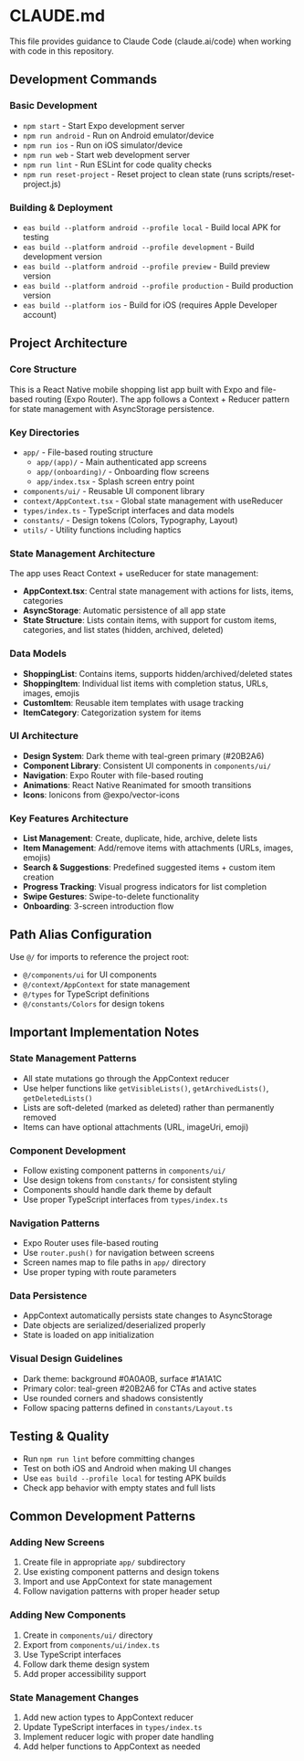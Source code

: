 # CLAUDE.md

This file provides guidance to Claude Code (claude.ai/code) when working with code in this
repository.

## Development Commands

### Basic Development

- `npm start` - Start Expo development server
- `npm run android` - Run on Android emulator/device
- `npm run ios` - Run on iOS simulator/device
- `npm run web` - Start web development server
- `npm run lint` - Run ESLint for code quality checks
- `npm run reset-project` - Reset project to clean state (runs scripts/reset-project.js)

### Building & Deployment

- `eas build --platform android --profile local` - Build local APK for testing
- `eas build --platform android --profile development` - Build development version
- `eas build --platform android --profile preview` - Build preview version
- `eas build --platform android --profile production` - Build production version
- `eas build --platform ios` - Build for iOS (requires Apple Developer account)

## Project Architecture

### Core Structure

This is a React Native mobile shopping list app built with Expo and file-based routing (Expo
Router). The app follows a Context + Reducer pattern for state management with AsyncStorage
persistence.

### Key Directories

- `app/` - File-based routing structure
  - `app/(app)/` - Main authenticated app screens
  - `app/(onboarding)/` - Onboarding flow screens
  - `app/index.tsx` - Splash screen entry point
- `components/ui/` - Reusable UI component library
- `context/AppContext.tsx` - Global state management with useReducer
- `types/index.ts` - TypeScript interfaces and data models
- `constants/` - Design tokens (Colors, Typography, Layout)
- `utils/` - Utility functions including haptics

### State Management Architecture

The app uses React Context + useReducer for state management:

- **AppContext.tsx**: Central state management with actions for lists, items, categories
- **AsyncStorage**: Automatic persistence of all app state
- **State Structure**: Lists contain items, with support for custom items, categories, and list
  states (hidden, archived, deleted)

### Data Models

- **ShoppingList**: Contains items, supports hidden/archived/deleted states
- **ShoppingItem**: Individual list items with completion status, URLs, images, emojis
- **CustomItem**: Reusable item templates with usage tracking
- **ItemCategory**: Categorization system for items

### UI Architecture

- **Design System**: Dark theme with teal-green primary (#20B2A6)
- **Component Library**: Consistent UI components in `components/ui/`
- **Navigation**: Expo Router with file-based routing
- **Animations**: React Native Reanimated for smooth transitions
- **Icons**: Ionicons from @expo/vector-icons

### Key Features Architecture

- **List Management**: Create, duplicate, hide, archive, delete lists
- **Item Management**: Add/remove items with attachments (URLs, images, emojis)
- **Search & Suggestions**: Predefined suggested items + custom item creation
- **Progress Tracking**: Visual progress indicators for list completion
- **Swipe Gestures**: Swipe-to-delete functionality
- **Onboarding**: 3-screen introduction flow

## Path Alias Configuration

Use `@/` for imports to reference the project root:

- `@/components/ui` for UI components
- `@/context/AppContext` for state management
- `@/types` for TypeScript definitions
- `@/constants/Colors` for design tokens

## Important Implementation Notes

### State Management Patterns

- All state mutations go through the AppContext reducer
- Use helper functions like `getVisibleLists()`, `getArchivedLists()`, `getDeletedLists()`
- Lists are soft-deleted (marked as deleted) rather than permanently removed
- Items can have optional attachments (URL, imageUri, emoji)

### Component Development

- Follow existing component patterns in `components/ui/`
- Use design tokens from `constants/` for consistent styling
- Components should handle dark theme by default
- Use proper TypeScript interfaces from `types/index.ts`

### Navigation Patterns

- Expo Router uses file-based routing
- Use `router.push()` for navigation between screens
- Screen names map to file paths in `app/` directory
- Use proper typing with route parameters

### Data Persistence

- AppContext automatically persists state changes to AsyncStorage
- Date objects are serialized/deserialized properly
- State is loaded on app initialization

### Visual Design Guidelines

- Dark theme: background #0A0A0B, surface #1A1A1C
- Primary color: teal-green #20B2A6 for CTAs and active states
- Use rounded corners and shadows consistently
- Follow spacing patterns defined in `constants/Layout.ts`

## Testing & Quality

- Run `npm run lint` before committing changes
- Test on both iOS and Android when making UI changes
- Use `eas build --profile local` for testing APK builds
- Check app behavior with empty states and full lists

## Common Development Patterns

### Adding New Screens

1. Create file in appropriate `app/` subdirectory
2. Use existing component patterns and design tokens
3. Import and use AppContext for state management
4. Follow navigation patterns with proper header setup

### Adding New Components

1. Create in `components/ui/` directory
2. Export from `components/ui/index.ts`
3. Use TypeScript interfaces
4. Follow dark theme design system
5. Add proper accessibility support

### State Management Changes

1. Add new action types to AppContext reducer
2. Update TypeScript interfaces in `types/index.ts`
3. Implement reducer logic with proper date handling
4. Add helper functions to AppContext as needed
